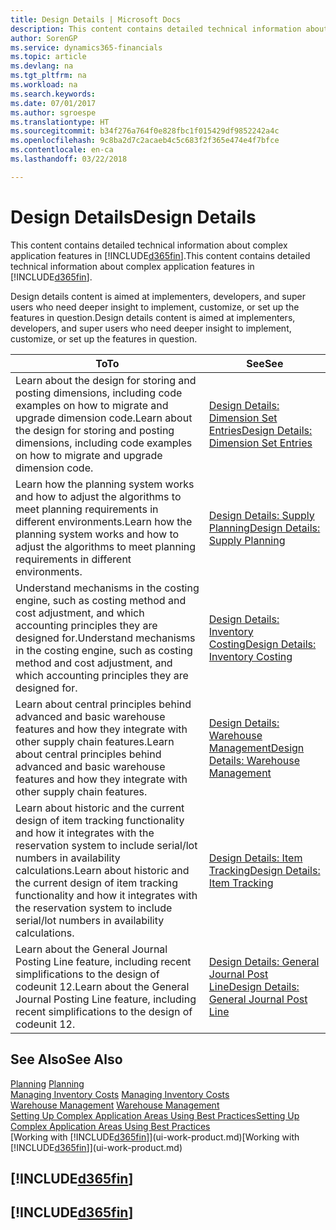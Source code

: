 ```yaml
---
title: Design Details | Microsoft Docs
description: This content contains detailed technical information about complex application features in Finance and Operations, Business edition.
author: SorenGP
ms.service: dynamics365-financials
ms.topic: article
ms.devlang: na
ms.tgt_pltfrm: na
ms.workload: na
ms.search.keywords: 
ms.date: 07/01/2017
ms.author: sgroespe
ms.translationtype: HT
ms.sourcegitcommit: b34f276a764f0e828fbc1f015429df9852242a4c
ms.openlocfilehash: 9c8ba2d7c2acaeb4c5c683f2f365e474e4f7bfce
ms.contentlocale: en-ca
ms.lasthandoff: 03/22/2018

---
```

# <a name="design-details"></a><span data-ttu-id="5af76-103">Design Details</span><span class="sxs-lookup"><span data-stu-id="5af76-103">Design Details</span></span>
<span data-ttu-id="5af76-104">This content contains detailed technical information about complex application features in [!INCLUDE[d365fin](includes/d365fin_md.md)].</span><span class="sxs-lookup"><span data-stu-id="5af76-104">This content contains detailed technical information about complex application features in [!INCLUDE[d365fin](includes/d365fin_md.md)].</span></span>  

 <span data-ttu-id="5af76-105">Design details content is aimed at implementers, developers, and super users who need deeper insight to implement, customize, or set up the features in question.</span><span class="sxs-lookup"><span data-stu-id="5af76-105">Design details content is aimed at implementers, developers, and super users who need deeper insight to implement, customize, or set up the features in question.</span></span>  

|<span data-ttu-id="5af76-106">**To**</span><span class="sxs-lookup"><span data-stu-id="5af76-106">**To**</span></span>|<span data-ttu-id="5af76-107">**See**</span><span class="sxs-lookup"><span data-stu-id="5af76-107">**See**</span></span>|  
|------------|-------------|  
|<span data-ttu-id="5af76-108">Learn about the design for storing and posting dimensions, including code examples on how to migrate and upgrade dimension code.</span><span class="sxs-lookup"><span data-stu-id="5af76-108">Learn about the design for storing and posting dimensions, including code examples on how to migrate and upgrade dimension code.</span></span>|[<span data-ttu-id="5af76-109">Design Details: Dimension Set Entries</span><span class="sxs-lookup"><span data-stu-id="5af76-109">Design Details: Dimension Set Entries</span></span>](design-details-dimension-set-entries.md)|  
|<span data-ttu-id="5af76-110">Learn how the planning system works and how to adjust the algorithms to meet planning requirements in different environments.</span><span class="sxs-lookup"><span data-stu-id="5af76-110">Learn how the planning system works and how to adjust the algorithms to meet planning requirements in different environments.</span></span>|[<span data-ttu-id="5af76-111">Design Details: Supply Planning</span><span class="sxs-lookup"><span data-stu-id="5af76-111">Design Details: Supply Planning</span></span>](design-details-supply-planning.md)|  
|<span data-ttu-id="5af76-112">Understand mechanisms in the costing engine, such as costing method and cost adjustment, and which accounting principles they are designed for.</span><span class="sxs-lookup"><span data-stu-id="5af76-112">Understand mechanisms in the costing engine, such as costing method and cost adjustment, and which accounting principles they are designed for.</span></span>|[<span data-ttu-id="5af76-113">Design Details: Inventory Costing</span><span class="sxs-lookup"><span data-stu-id="5af76-113">Design Details: Inventory Costing</span></span>](design-details-inventory-costing.md)|  
|<span data-ttu-id="5af76-114">Learn about central principles behind advanced and basic warehouse features and how they integrate with other supply chain features.</span><span class="sxs-lookup"><span data-stu-id="5af76-114">Learn about central principles behind advanced and basic warehouse features and how they integrate with other supply chain features.</span></span>|[<span data-ttu-id="5af76-115">Design Details: Warehouse Management</span><span class="sxs-lookup"><span data-stu-id="5af76-115">Design Details: Warehouse Management</span></span>](design-details-warehouse-management.md)|  
|<span data-ttu-id="5af76-116">Learn about historic and the current design of item tracking functionality and how it integrates with the reservation system to include serial/lot numbers in availability calculations.</span><span class="sxs-lookup"><span data-stu-id="5af76-116">Learn about historic and the current design of item tracking functionality and how it integrates with the reservation system to include serial/lot numbers in availability calculations.</span></span>|[<span data-ttu-id="5af76-117">Design Details: Item Tracking</span><span class="sxs-lookup"><span data-stu-id="5af76-117">Design Details: Item Tracking</span></span>](design-details-item-tracking.md)|  
|<span data-ttu-id="5af76-118">Learn about the General Journal Posting Line feature, including recent simplifications to the design of codeunit 12.</span><span class="sxs-lookup"><span data-stu-id="5af76-118">Learn about the General Journal Posting Line feature, including recent simplifications to the design of codeunit 12.</span></span>|[<span data-ttu-id="5af76-119">Design Details: General Journal Post Line</span><span class="sxs-lookup"><span data-stu-id="5af76-119">Design Details: General Journal Post Line</span></span>](design-details-general-journal-post-line.md)|  

## <a name="see-also"></a><span data-ttu-id="5af76-120">See Also</span><span class="sxs-lookup"><span data-stu-id="5af76-120">See Also</span></span>  
 <span data-ttu-id="5af76-121">[Planning](production-planning.md) </span><span class="sxs-lookup"><span data-stu-id="5af76-121">[Planning](production-planning.md) </span></span>  
 <span data-ttu-id="5af76-122">[Managing Inventory Costs](finance-manage-inventory-costs.md) </span><span class="sxs-lookup"><span data-stu-id="5af76-122">[Managing Inventory Costs](finance-manage-inventory-costs.md) </span></span>  
 <span data-ttu-id="5af76-123">[Warehouse Management](warehouse-manage-warehouse.md) </span><span class="sxs-lookup"><span data-stu-id="5af76-123">[Warehouse Management](warehouse-manage-warehouse.md) </span></span>  
 [<span data-ttu-id="5af76-124">Setting Up Complex Application Areas Using Best Practices</span><span class="sxs-lookup"><span data-stu-id="5af76-124">Setting Up Complex Application Areas Using Best Practices</span></span>](set-up-complex-application-areas-using-best-practices.md)  
 <span data-ttu-id="5af76-125">[Working with [!INCLUDE[d365fin](includes/d365fin_md.md)]](ui-work-product.md)</span><span class="sxs-lookup"><span data-stu-id="5af76-125">[Working with [!INCLUDE[d365fin](includes/d365fin_md.md)]](ui-work-product.md)</span></span>

 ## [!INCLUDE[d365fin](includes/free_trial_md.md)]  
 ## [!INCLUDE[d365fin](includes/training_link_md.md)]

